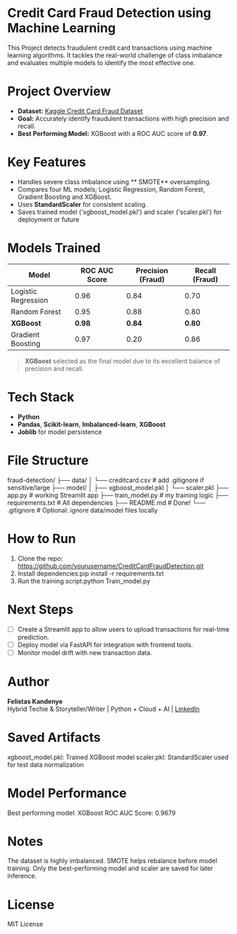 # Credit Card Fraud Detection using Machine Learning

This Project detects fraudulent credit card transactions using machine learning algorithms. It tackles the real-world 
challenge of class imbalance and evaluates multiple models to identify the most effective one.

# Project Overview
- **Dataset:** [Kaggle Credit Card Fraud Dataset](https://www.kaggle.com/datasets/mlg-ulb/creditcardfraud)
- **Goal:** Accurately identify fraudulent transactions with high precision and recall.
- **Best Performing Model:** XGBoost with a ROC AUC score of **0.97**.

# Key Features
- Handles severe class imbalance using ** SMOTE** oversampling.
- Compares four ML models; Logistic Regression, Random Forest, Gradient Boosting and XGBoost.
- Uses **StandardScaler** for consistent scaling.
- Saves trained model ('xgboost_model.pkl') and scaler ('scaler.pkl') for deployment or future

# Models Trained


| Model               | ROC AUC Score | Precision (Fraud) | Recall (Fraud) |
|---------------------|---------------|-------------------|----------------|
| Logistic Regression | 0.96          | 0.84              | 0.70           |
| Random Forest       | 0.95          | 0.88              | 0.80           |
| **XGBoost**         | **0.98**      | **0.84**          | **0.80**       |
| Gradient Boosting   | 0.97          | 0.20              | 0.86           |

> **XGBoost** selected as the final model due to its excellent balance of precision and recall.

# Tech Stack
- **Python**
- **Pandas**, **Scikit-learn**, **Imbalanced-learn**, **XGBoost**
- **Joblib** for model persistence

# File Structure

fraud-detection/
├── data/
│   └── creditcard.csv             # add .gitignore if sensitive/large
├── model/
│   ├── xgboost_model.pkl
│   └── scaler.pkl
├── app.py                         # working Streamlit app
├── train_model.py                 # my training logic
├── requirements.txt               # All dependencies
├── README.md                      # Done!
└── .gitignore                     # Optional: ignore data/model files locally



# How to Run

1. Clone the repo: https://github.com/yourusername/CreditCardFraudDetection.git
2. Install dependencies:pip install -r requirements.txt
3. Run the training script:python Train_model.py


# Next Steps

- [ ] Create a Streamlit app to allow users to upload transactions for real-time prediction.
- [ ] Deploy model via FastAPI for integration with frontend tools.
- [ ] Monitor model drift with new transaction data.

# Author
**Felistas Kandenye**  
Hybrid Techie & Storyteller/Writer | Python + Cloud + AI | [LinkedIn](https://linkedin.com/Felistasmuthoni)

# Saved Artifacts
xgboost_model.pkl: Trained XGBoost model
scaler.pkl: StandardScaler used for test data normalization

# Model Performance
Best performing model: XGBoost
ROC AUC Score: 0.9679

# Notes
The dataset is highly imbalanced. SMOTE helps rebalance before model training.
Only the best-performing model and scaler are saved for later inference.


# License
MIT License









